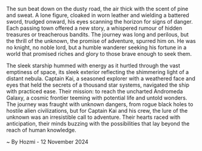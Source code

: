 
The sun beat down on the dusty road, the air thick with the scent of pine and sweat. A lone figure, cloaked in worn leather and wielding a battered sword, trudged onward, his eyes scanning the horizon for signs of danger. Each passing town offered a new story, a whispered rumour of hidden treasures or treacherous bandits. The journey was long and perilous, but the thrill of the unknown, the promise of adventure, spurred him on.  He was no knight, no noble lord, but a humble wanderer seeking his fortune in a world that promised riches and glory to those brave enough to seek them.

The sleek starship hummed with energy as it hurtled through the vast emptiness of space, its sleek exterior reflecting the shimmering light of a distant nebula. Captain Kai, a seasoned explorer with a weathered face and eyes that held the secrets of a thousand star systems, navigated the ship with practiced ease. Their mission: to reach the uncharted Andromeda Galaxy, a cosmic frontier teeming with potential life and untold wonders. The journey was fraught with unknown dangers, from rogue black holes to hostile alien civilizations, but for Captain Kai and his crew, the lure of the unknown was an irresistible call to adventure.  Their hearts raced with anticipation, their minds buzzing with the possibilities that lay beyond the reach of human knowledge. 

~ By Hozmi - 12 November 2024
